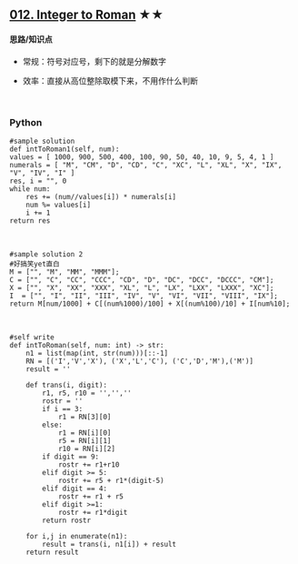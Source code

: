 ## [012. Integer to Roman][1] ★★
[1]: https://leetcode.com/problems/integer-to-roman/

    
#### 思路/知识点
- 常规：符号对应号，剩下的就是分解数字
- 效率：直接从高位整除取模下来，不用作什么判断

  <br />  
### Python
    #sample solution
    def intToRoman1(self, num):
    values = [ 1000, 900, 500, 400, 100, 90, 50, 40, 10, 9, 5, 4, 1 ]
    numerals = [ "M", "CM", "D", "CD", "C", "XC", "L", "XL", "X", "IX", "V", "IV", "I" ]
    res, i = "", 0
    while num:
        res += (num//values[i]) * numerals[i]
        num %= values[i]
        i += 1
    return res

  <br /> 

    #sample solution 2
    #好搞笑yet直白
    M = ["", "M", "MM", "MMM"];
    C = ["", "C", "CC", "CCC", "CD", "D", "DC", "DCC", "DCCC", "CM"];
    X = ["", "X", "XX", "XXX", "XL", "L", "LX", "LXX", "LXXX", "XC"];
    I  = ["", "I", "II", "III", "IV", "V", "VI", "VII", "VIII", "IX"];
    return M[num/1000] + C[(num%1000)/100] + X[(num%100)/10] + I[num%10];

  <br /> 

    #self write
    def intToRoman(self, num: int) -> str:
        n1 = list(map(int, str(num)))[::-1]
        RN = [('I','V','X'), ('X','L','C'), ('C','D','M'),('M')]
        result = ''

        def trans(i, digit):
            r1, r5, r10 = '','',''
            rostr = ''
            if i == 3:
                r1 = RN[3][0]
            else:
                r1 = RN[i][0]
                r5 = RN[i][1]
                r10 = RN[i][2]
            if digit == 9:
                rostr += r1+r10
            elif digit >= 5:
                rostr += r5 + r1*(digit-5)
            elif digit == 4:
                rostr += r1 + r5
            elif digit >=1:
                rostr += r1*digit
            return rostr
        
        for i,j in enumerate(n1):
            result = trans(i, n1[i]) + result
        return result
